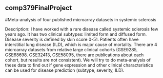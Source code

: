 ## comp379FinalProject

#Meta-analysis of four published microarray datasets in systemic sclerosis  

Description: I have worked with a rare disease called systemic sclerosis few years ago. It has two clinical subtypes: limited form and diffused form. Disease severity is defined by skin score 0-51. Patients often have interstitial lung disease (ILD), which is major cause of mortality.  There are 4 microarray datasets from relative large clinical cohorts (GSE9285, GSE68698. GSE32413,  GSE58095, there are publications about each cohort, but results are not consistent). We will try to do meta-analysis of these data to find out if gene expression and other clinical characteristics can be used for disease prediction (subtype, severity, ILD).
